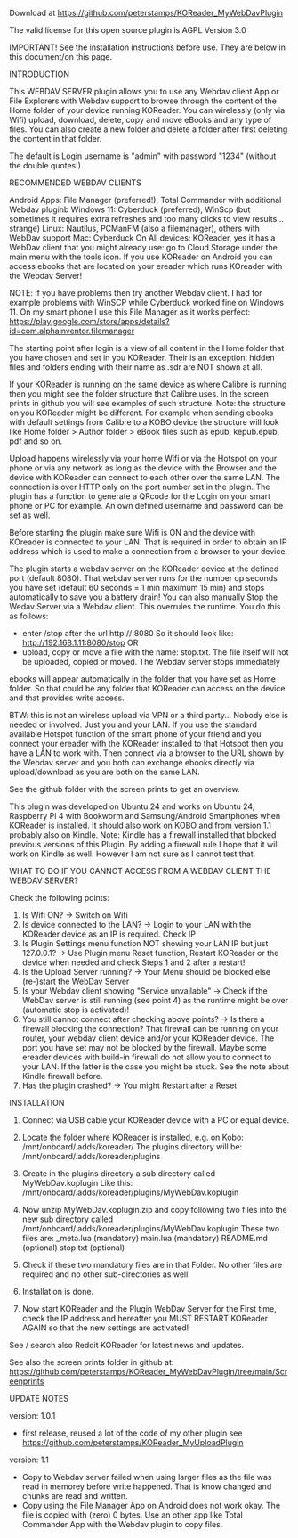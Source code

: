 Download at https://github.com/peterstamps/KOReader_MyWebDavPlugin

The valid license for this open source plugin is AGPL Version 3.0

IMPORTANT!
See the installation instructions before use. 
They are below in this document/on this page.


INTRODUCTION

This WEBDAV SERVER plugin allows you to use any Webdav client App or File Explorers with Webdav support to browse through the content of the Home folder of your device running KOReader. You can wirelessly (only via Wifi) upload, download, delete, copy and move eBooks and any type of files. You can also create a new folder and delete a folder after first deleting the content in that folder.

The default is Login username is "admin" with password "1234" (without the double quotes!).

RECOMMENDED WEBDAV CLIENTS

Android Apps:  File Manager (preferred!), Total Commander with additional Webdav pluginb
Windows 11:  Cyberduck (preferred), WinScp (but sometimes it requires extra refreshes and too many clicks to view results... strange)
Linux: Nautilus, PCManFM (also a filemanager), others with WebDav support
Mac: Cyberduck
On All devices: KOReader, yes it has a WebDav client that you might already use: go to Cloud Storage under the main menu with the tools icon.
If you use KOReader on Android you can access ebooks that are located on your ereader which runs KOreader with the Webdav Server!

NOTE: if you have problems then try another Webdav client. I had for example problems with WinSCP while Cyberduck worked fine on Windows 11.
On my smart phone I use this File Manager as it works perfect: https://play.google.com/store/apps/details?id=com.alphainventor.filemanager


The starting point after login is a view of all content in the Home folder that you have chosen and set in you KOReader. Their is an exception: hidden files and folders ending with their name as .sdr are NOT shown at all.

If your KOReader is running on the same device as where Calibre is running then you might see the folder structure that Calibre uses.
In the screen prints in github you will see examples of such structure. Note: the structure on you KOReader might be different.
For example when sending ebooks with default settings from Calibre to a KOBO device the structure will look like Home folder > Author folder > eBook files such as epub, kepub.epub, pdf and so on.


Upload happens wirelessly via your home Wifi or via the Hotspot on your phone or via any network as long as the device with the Browser and the device with KOReader can connect to each other over the same LAN. The connection is over HTTP only on the port number set in the plugin. 
The plugin has a function to generate a QRcode for the Login on your smart phone or PC for example. 
An own defined username and password can be set as well. 

Before starting the plugin make sure Wifi is ON and the device with KOreader is connected to your LAN.
That is required in order to obtain an IP address which is used to make a connection from a browser to your device. 

The plugin starts a webdav server on the KOReader device at the defined port (default 8080). 
That webdav server runs for the number op seconds you have set (default 60 seconds = 1 min maximum 15 min) and stops automatically to save you a battery drain! 
You can also manually Stop the Wedav Server via a Webdav client. This overrules the runtime. 
You do this as follows:
- enter /stop after the url http://<ip-address-webdavserver>:8080  So it should look like: http://192.168.1.11:8080/stop
OR
- upload, copy or move a file with the name: stop.txt. 
  The file itself will not be uploaded, copied or moved. The Webdav server stops immediately

ebooks will appear automatically in the folder that you have set as Home folder. 
So that could be any folder that KOReader can access on the device and that provides write access.

BTW: this is not an wireless upload via VPN or a third party... Nobody else is needed or involved. Just you and your LAN. 
If you use the standard available Hotspot function of the smart phone of your friend and you connect your ereader with the KOReader installed to that Hotspot then you have a LAN to work with. Then connect via a browser to the URL shown by the Webdav server and you both can exchange ebooks directly via upload/download as you are both on the same LAN.

See the github folder with the screen prints to get an overview.

This plugin was developed on Ubuntu 24 and works on Ubuntu 24, Raspberry Pi 4 with Bookworm and Samsung/Android Smartphones when KOReader is installed.
It should also work on KOBO and from version 1.1 probably also on Kindle. Note: Kindle has a firewall installed that blocked previous versions of this Plugin. By adding a firewall rule I hope that it will work on Kindle as well. However I am not sure as I cannot test that.


WHAT TO DO IF YOU CANNOT ACCESS FROM A WEBDAV CLIENT THE WEBDAV SERVER? 

Check the following points:
1. Is Wifi ON? -> Switch on Wifi
2. Is device connected to the LAN? -> Login to your LAN with the KOReader device as an IP is required. Check IP
3. Is Plugin Settings menu function NOT showing your LAN IP but just 127.0.0.1? -> Use Plugin menu Reset function, Restart KOReader or the device when needed and check Steps 1 and 2 after a restart!
4. Is the Upload Server running? -> Your Menu should be blocked else (re-)start the WebDav Server
5. Is your Webdav client showing "Service unvailable" -> Check if the WebDav server is still running (see point 4) as the runtime might be over (automatic stop is activated)!
6. You still cannot connect after checking above points? -> Is there a firewall blocking the connection? That firewall can be running on your router, your webdav client device and/or your KOReader device. The port you have set may not be blocked by the firewall. Maybe some ereader devices with build-in firewall do not allow you to connect to your LAN. If the latter is the case you might be stuck. See the note about Kindle firewall before.
7. Has the plugin crashed? -> You might Restart after a Reset


INSTALLATION
1. Connect via USB cable your KOReader device with a PC or equal device.

2. Locate the folder where KOReader is installed, e.g. on Kobo: /mnt/onboard/.adds/koreader/ 
The plugins directory will be: /mnt/onboard/.adds/koreader/plugins

3. Create in the plugins directory a sub directory called MyWebDav.koplugin 
Like this: /mnt/onboard/.adds/koreader/plugins/MyWebDav.koplugin

4. Now unzip MyWebDav.koplugin.zip and copy following two files into 
   the new sub directory called /mnt/onboard/.adds/koreader/plugins/MyWebDav.koplugin
   These two files are:
   _meta.lua (mandatory)
   main.lua (mandatory)
   README.md (optional)
   stop.txt (optional)

5. Check if these two mandatory files are in that Folder. No other files are required and no other sub-directories as well.

6. Installation is done. 

7. Now start KOReader and the Plugin WebDav Server for the First time, check the IP address and hereafter you MUST RESTART KOReader AGAIN so that the new settings are activated!

See / search also Reddit KOReader for latest news and updates.

See also the screen prints folder in github at: https://github.com/peterstamps/KOReader_MyWebDavPlugin/tree/main/Screenprints

UPDATE NOTES

version: 1.0.1
- first release, reused a lot of the code of my other plugin see https://github.com/peterstamps/KOReader_MyUploadPlugin

version: 1.1
- Copy to Webdav server failed when using larger files as the file was read in memorey before write happened. That is know changed and chunks are read and written.
- Copy using the File Manager App on Android does not work okay. The file is copied with (zero) 0 bytes. Use an other app like Total Commander App with the Webdav plugin to copy files.


